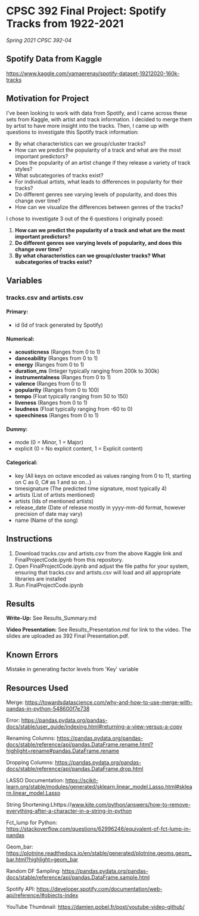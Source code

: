 # CPSC 392 Final Project: Spotify Tracks from 1922-2021 
*Spring 2021 CPSC 392-04*

## Spotify Data from Kaggle
https://www.kaggle.com/yamaerenay/spotify-dataset-19212020-160k-tracks

## Motivation for Project
I've been looking to work with data from Spotify, and I came across these sets from Kaggle, with artist and track information. I decided to merge them by artist to have more insight into the tracks.
Then, I came up with questions to investigate this Spotify track information:
- By what characteristics can we group/cluster tracks?
- How can we predict the popularity of a track and what are the most important predictors?
- Does the popularity of an artist change if they release a variety of track styles?
- What subcategories of tracks exist?
- For individual artists, what leads to differences in popularity for their tracks?
- Do different genres see varying levels of popularity, and does this change over time?
- How can we visualize the differences between genres of the tracks?

I chose to investigate 3 out of the 6 questions I originally posed:
1. **How can we predict the popularity of a track and what are the most important predictors?**
2. **Do different genres see varying levels of popularity, and does this change over time?**
3. **By what characteristics can we group/cluster tracks? What subcategories of tracks exist?**

## Variables
### tracks.csv and artists.csv
    
#### Primary:

- id (Id of track generated by Spotify)

#### Numerical:
- **acousticness** (Ranges from 0 to 1)
- **danceability** (Ranges from 0 to 1)
- **energy** (Ranges from 0 to 1)
- **duration_ms** (Integer typically ranging from 200k to 300k)
- **instrumentalness** (Ranges from 0 to 1)
- **valence** (Ranges from 0 to 1)
- **popularity** (Ranges from 0 to 100)
- **tempo** (Float typically ranging from 50 to 150)
- **liveness** (Ranges from 0 to 1)
- **loudness** (Float typically ranging from -60 to 0)
- **speechiness** (Ranges from 0 to 1)

#### Dummy:
- mode (0 = Minor, 1 = Major)
- explicit (0 = No explicit content, 1 = Explicit content)

#### Categorical:
- key (All keys on octave encoded as values ranging from 0 to 11, starting on C as 0, C# as 1 and so on…)
- timesignature (The predicted time signature, most typically 4)
- artists (List of artists mentioned)
- artists (Ids of mentioned artists)
- release_date (Date of release mostly in yyyy-mm-dd format, however precision of date may vary)
- name (Name of the song)

## Instructions
1. Download tracks.csv and artists.csv from the above Kaggle link and FinalProjectCode.ipynb from this repository.
2. Open FinalProjectCode.ipynb and adjust the file paths for your system, ensuring that tracks.csv and artists.csv will load and all appropriate libraries are installed
3. Run FinalProjectCode.ipynb

## Results

**Write-Up:** See Results_Summary.md

**Video Presentation:** See Results_Presentation.md for link to the video. The slides are uploaded as 392 Final Presentation.pdf.

## Known Errors

Mistake in generating factor levels from 'Key' variable

## Resources Used

Merge: https://towardsdatascience.com/why-and-how-to-use-merge-with-pandas-in-python-548600f7e738

Error: https://pandas.pydata.org/pandas-docs/stable/user_guide/indexing.html#returning-a-view-versus-a-copy

Renaming Columns: https://pandas.pydata.org/pandas-docs/stable/reference/api/pandas.DataFrame.rename.html?highlight=rename#pandas.DataFrame.rename

Dropping Columns: https://pandas.pydata.org/pandas-docs/stable/reference/api/pandas.DataFrame.drop.html

LASSO Documentation: https://scikit-learn.org/stable/modules/generated/sklearn.linear_model.Lasso.html#sklearn.linear_model.Lasso

String Shortening:Lhttps://www.kite.com/python/answers/how-to-remove-everything-after-a-character-in-a-string-in-python

Fct_lump for Python: https://stackoverflow.com/questions/62996246/equivalent-of-fct-lump-in-pandas

Geom_bar: https://plotnine.readthedocs.io/en/stable/generated/plotnine.geoms.geom_bar.html?highlight=geom_bar

Random DF Sampling: https://pandas.pydata.org/pandas-docs/stable/reference/api/pandas.DataFrame.sample.html

Spotify API: https://developer.spotify.com/documentation/web-api/reference/#objects-index

YouTube Thumbnail: https://damien.pobel.fr/post/youtube-video-github/
